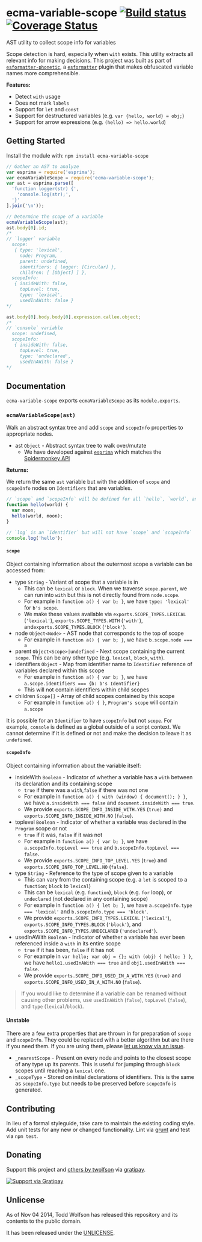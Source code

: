 # ecma-variable-scope [![Build status](https://travis-ci.org/twolfson/ecma-variable-scope.png?branch=master)](https://travis-ci.org/twolfson/ecma-variable-scope) [![Coverage Status](https://img.shields.io/coveralls/twolfson/ecma-variable-scope.svg)](https://coveralls.io/r/twolfson/ecma-variable-scope?branch=master)

AST utility to collect scope info for variables

Scope detection is hard, especially when `with` exists. This utility extracts all relevant info for making decisions. This project was built as part of [`esformatter-phonetic`][], a [`esformatter`][] plugin that makes obfuscated variable names more comprehensible.

[`esformatter-phonetic`]: https://github.com/twolfson/esformatter-phonetic
[`esformatter`]: https://github.com/millermedeiros/esformatter

**Features:**

- Detect `with` usage
- Does not mark `labels`
- Support for `let` and `const`
- Support for destructured variables (e.g. `var {hello, world} = obj;`)
- Support for arrow expressions (e.g. `(hello) => hello.world`)

## Getting Started
Install the module with: `npm install ecma-variable-scope`

```js
// Gather an AST to analyze
var esprima = require('esprima');
var ecmaVariableScope = require('ecma-variable-scope');
var ast = esprima.parse([
  'function logger(str) {',
    'console.log(str);',
  '}'
].join('\n'));

// Determine the scope of a variable
ecmaVariableScope(ast);
ast.body[0].id;
/*
// `logger` variable
  scope:
   { type: 'lexical',
     node: Program,
     parent: undefined,
     identifiers: { logger: [Circular] },
     children: [ [Object] ] },
  scopeInfo:
   { insideWith: false,
     topLevel: true,
     type: 'lexical',
     usedInAWith: false }
*/

ast.body[0].body.body[0].expression.callee.object;
/*
// `console` variable
  scope: undefined,
  scopeInfo:
   { insideWith: false,
     topLevel: true,
     type: 'undeclared',
     usedInAWith: false }
*/
```

## Documentation
`ecma-variable-scope` exports `ecmaVariableScope` as its `module.exports`.

### `ecmaVariableScope(ast)`
Walk an abstract syntax tree and add `scope` and `scopeInfo` properties to appropriate nodes.

- ast `Object` - Abstract syntax tree to walk over/mutate
    - We have developed against [`esprima`][] which matches the [Spidermonkey API][]

[`esprima`]: http://esprima.org/
[Spidermonkey API]: https://developer.mozilla.org/en-US/docs/Mozilla/Projects/SpiderMonkey/Parser_API

**Returns:**

We return the same `ast` variable but with the addition of `scope` and `scopeInfo` nodes on `Identifiers` that are variables.

```js
// `scope` and `scopeInfo` will be defined for all `hello`, `world`, and `moon` references
function hello(world) {
  var moon;
  hello(world, moon);
}

// `log` is an `Identifier` but will not have `scope` and `scopeInfo`
console.log('hello');
```

#### `scope`
Object containing information about the outermost scope a variable can be accessed from:

- type `String` - Variant of scope that a variable is in
    - This can be `lexical` or `block`. When we traverse `scope.parent`, we can run into `with` but this is not directly found from `node.scope`.
    - For example in `function a() { var b; }`, we have `type: 'lexical'` for `b's scope`.
    - We make these values available via `exports.SCOPE_TYPES.LEXICAL` (`'lexical'`), `exports.SCOPE_TYPES.WITH` (`'with'`), and`exports.SCOPE_TYPES.BLOCK` (`'block'`).
- node `Object<Node>` - AST node that corresponds to the top of scope
    - For example in `function a() { var b; }`, we have `b.scope.node === a`
- parent `Object<Scope>|undefined` - Next scope containing the current `scope`. This can be any other type (e.g. `lexical`, `block`, `with`).
- identifiers `Object` - Map from identifier name to `Identifier` reference of variables declared within this scope
    - For example in `function a() { var b; }`, we have `a.scope.identifiers === {b: b's Identifier}`
    - This will not contain identifiers within child scopes
- children `Scope[]` - Array of child scopes contained by this scope
    - For example in `function a() { }`, `Program's scope` will contain `a.scope`

It is possible for an `Identifier` to have `scopeInfo` but not `scope`. For example, `console` is defined as a global outside of a script context. We cannot determine if it is defined or not and make the decision to leave it as `undefined`.

#### `scopeInfo`
Object containing information about the variable itself:

- insideWith `Boolean` - Indicator of whether a variable has a `with` between its declaration and its containing scope
    - `true` if there was a `with`,`false` if there was not one
    - For example in `function a() { with (window) { document(); } }`, we have `a.insideWith === false` and `document.insideWith === true`.
    - We provide `exports.SCOPE_INFO_INSIDE_WITH.YES` (`true)` and  `exports.SCOPE_INFO_INSIDE_WITH.NO` (`false`).
- toplevel `Boolean` - Indicator of whether a variable was declared in the `Program` scope or not
    - `true` if it was, `false` if it was not
    - For example in `function a() { var b; }`, we have `a.scopeInfo.topLevel === true` and `b.scopeInfo.topLevel === false`.
    - We provide `exports.SCOPE_INFO_TOP_LEVEL.YES` (`true`) and  `exports.SCOPE_INFO_TOP_LEVEL.NO` (`false`).
- type `String` - Reference to the type of scope given to a variable
    - This can vary from the containing scope (e.g. a `let` is scoped to a `function`; `block` to `lexical`)
    - This can be `lexical` (e.g. `function`), `block` (e.g. `for` loop), or `undeclared` (not declared in any containing scope)
    - For example in `function a() { let b; }`, we have `a.scopeInfo.type === 'lexical'` and `b.scopeInfo.type === 'block'`.
    - We provide `exports.SCOPE_INFO_TYPES.LEXICAL` (`'lexical'`), `exports.SCOPE_INFO_TYPES.BLOCK` (`'block'`), and `exports.SCOPE_INFO_TYPES.UNDECLARED` (`'undeclared'`).
- usedInAWith `Boolean` - Indicator of whether a variable has ever been referenced inside a `with` in its entire scope
    - `true` if it has been, `false` if it has not
    - For example in `var hello; var obj = {}; with (obj) { hello; } }`, we have `hello1.usedInAWith === true` and `obj1.usedInAWith === false`.
    - We provide `exports.SCOPE_INFO_USED_IN_A_WITH.YES` (`true)` and  `exports.SCOPE_INFO_USED_IN_A_WITH.NO` (`false`).

> If you would like to determine if a variable can be renamed without causing other problems, use `usedInAWith` (`false`), `topLevel` (`false`), and `type` (`lexical`/`block`).

#### Unstable
There are a few extra properties that are thrown in for preparation of `scope` and `scopeInfo`. They could be replaced with a better algorithm but are there if you need them. If you are using them, please [let us know via an issue][create-issue].

[create-issue]: https://github.com/twolfson/ecma-variable-scope/issues/new

- `_nearestScope` - Present on every node and points to the closest scope of any type up its parents. This is useful for jumping through `block` scopes until reaching a `lexical` one.
- `_scopeType` - Stored on initial declarations of identifiers. This is the same as `scopeInfo.type` but needs to be preserved before `scopeInfo` is generated.

## Contributing
In lieu of a formal styleguide, take care to maintain the existing coding style. Add unit tests for any new or changed functionality. Lint via [grunt](https://github.com/gruntjs/grunt) and test via `npm test`.

## Donating
Support this project and [others by twolfson][gratipay] via [gratipay][].

[![Support via Gratipay][gratipay-badge]][gratipay]

[gratipay-badge]: https://cdn.rawgit.com/gratipay/gratipay-badge/2.x.x/dist/gratipay.png
[gratipay]: https://www.gratipay.com/twolfson/

## Unlicense
As of Nov 04 2014, Todd Wolfson has released this repository and its contents to the public domain.

It has been released under the [UNLICENSE][].

[UNLICENSE]: UNLICENSE
